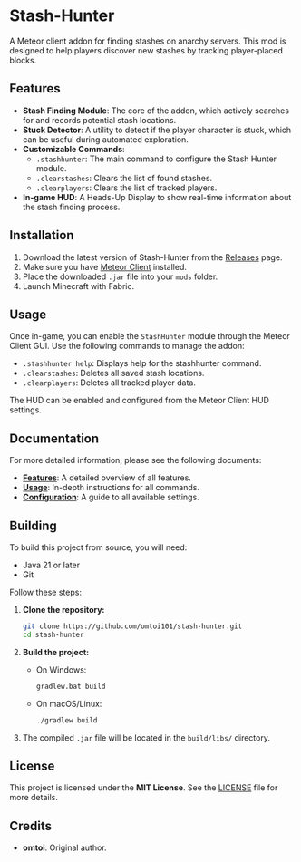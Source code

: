 # Stash-Hunter

A Meteor client addon for finding stashes on anarchy servers. This mod is designed to help players discover new stashes by tracking player-placed blocks.

## Features

- **Stash Finding Module**: The core of the addon, which actively searches for and records potential stash locations.
- **Stuck Detector**: A utility to detect if the player character is stuck, which can be useful during automated exploration.
- **Customizable Commands**:
    - `.stashhunter`: The main command to configure the Stash Hunter module.
    - `.clearstashes`: Clears the list of found stashes.
    - `.clearplayers`: Clears the list of tracked players.
- **In-game HUD**: A Heads-Up Display to show real-time information about the stash finding process.

## Installation

1.  Download the latest version of Stash-Hunter from the [Releases](https://github.com/omtoi101/stash-hunter/releases) page.
2.  Make sure you have [Meteor Client](https://meteorclient.com/) installed.
3.  Place the downloaded `.jar` file into your `mods` folder.
4.  Launch Minecraft with Fabric.

## Usage

Once in-game, you can enable the `StashHunter` module through the Meteor Client GUI. Use the following commands to manage the addon:

-   `.stashhunter help`: Displays help for the stashhunter command.
-   `.clearstashes`: Deletes all saved stash locations.
-   `.clearplayers`: Deletes all tracked player data.

The HUD can be enabled and configured from the Meteor Client HUD settings.

## Documentation

For more detailed information, please see the following documents:

-   [**Features**](./docs/FEATURES.md): A detailed overview of all features.
-   [**Usage**](./docs/USAGE.md): In-depth instructions for all commands.
-   [**Configuration**](./docs/CONFIGURATION.md): A guide to all available settings.

## Building

To build this project from source, you will need:

-   Java 21 or later
-   Git

Follow these steps:

1.  **Clone the repository:**
    ```sh
    git clone https://github.com/omtoi101/stash-hunter.git
    cd stash-hunter
    ```

2.  **Build the project:**
    -   On Windows:
        ```sh
        gradlew.bat build
        ```
    -   On macOS/Linux:
        ```sh
        ./gradlew build
        ```

3.  The compiled `.jar` file will be located in the `build/libs/` directory.

## License

This project is licensed under the **MIT License**. See the [LICENSE](LICENSE) file for more details.

## Credits

-   **omtoi**: Original author.
